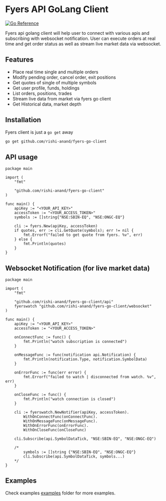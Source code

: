 # Fyers API GoLang Client

[![Go Reference](https://pkg.go.dev/badge/github.com/rishi-anand/fyers-go-client.svg)](https://pkg.go.dev/github.com/rishi-anand/fyers-go-client)

Fyers api golang client will help user to connect with various apis and subscribing with websocket notification. User can execute orders at real time and get order status as well as stream live market data via websocket.

## Features

- Place real time single and multiple orders
- Modify pending order, cancel order, exit positions
- Get quotes of single of multiple symbols
- Get user profile, funds, holdings
- List orders, positions, trades
- Stream live data from market via fyers go client
- Get Historical data, market depth

## Installation

Fyers client is just a `go get` away
```sh
go get github.com/rishi-anand/fyers-go-client
```

## API usage

```
package main

import (
	"fmt"

	"github.com/rishi-anand/fyers-go-client"
)

func main() {
	apiKey := "<YOUR_API_KEY>"
	accessToken := "<YOUR_ACCESS_TOKEN>"
	symbols := []string{"NSE:SBIN-EQ", "NSE:ONGC-EQ"}

	cli := fyers.New(apiKey, accessToken)
	if quotes, err := cli.GetQuote(symbols); err != nil {
		fmt.Errorf("failed to get quote from fyers. %v", err)
	} else {
		fmt.Println(quotes)
	}
}
```

## Websocket Notification (for live market data)

```
package main

import (
	"fmt"

	"github.com/rishi-anand/fyers-go-client/api"
	fyerswatch "github.com/rishi-anand/fyers-go-client/websocket"
)

func main() {
	apiKey := "<YOUR_API_KEY>"
	accessToken := "<YOUR_ACCESS_TOKEN>"

	onConnectFunc := func() {
		fmt.Println("watch subscription is connected")
	}

	onMessageFunc := func(notification api.Notification) {
		fmt.Println(notification.Type, notification.SymbolData)
	}

	onErrorFunc := func(err error) {
		fmt.Errorf("failed to watch | disconnected from watch. %v", err)
	}

	onCloseFunc := func() {
		fmt.Println("watch connection is closed")
	}

	cli := fyerswatch.NewNotifier(apiKey, accessToken).
		WithOnConnectFunc(onConnectFunc).
		WithOnMessageFunc(onMessageFunc).
		WithOnErrorFunc(onErrorFunc).
		WithOnCloseFunc(onCloseFunc)

	cli.Subscribe(api.SymbolDataTick, "NSE:SBIN-EQ", "NSE:ONGC-EQ")

	/*
		symbols := []string {"NSE:SBIN-EQ", "NSE:ONGC-EQ"}
		cli.Subscribe(api.SymbolDataTick, symbols...)
	*/
}
```

## Examples

Check examples [examples](https://github.com/rishi-anand/fyers-go-client/tree/main/examples) folder for more examples.

